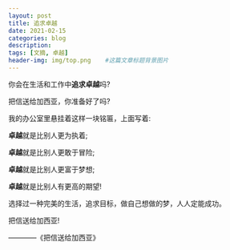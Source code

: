```yaml
---
layout: post
title: 追求卓越
date: 2021-02-15
categories: blog
description: 
tags: [文摘, 卓越]
header-img: img/top.png    #这篇文章标题背景图片
---
```


你会在生活和工作中**追求卓越**吗?

把信送给加西亚，你准备好了吗? 

我的办公室里悬挂着这样一块铭匾，上面写着: 

**卓越**就是比别人更为执着;

**卓越**就是比别人更敢于冒险;

**卓越**就是比别人更富于梦想;

**卓越**就是比别人有更高的期望! 

选择过一种完美的生活，追求目标，做自己想做的梦，人人定能成功。 

把信送给加西亚!

————《把信送给加西亚》
